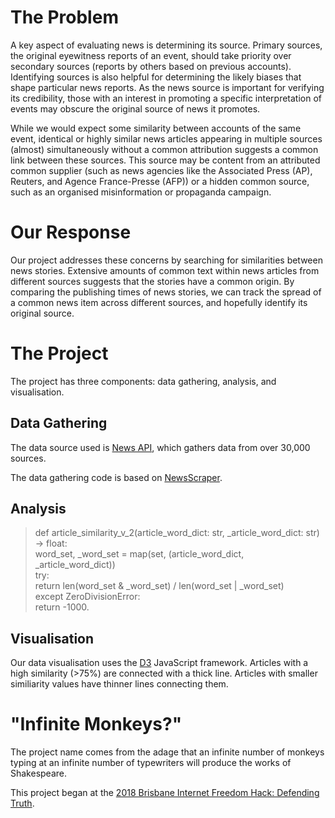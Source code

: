 # The Problem

A key aspect of evaluating news is determining its source. Primary sources, the original eyewitness reports of an event, should take priority over secondary sources (reports by others based on previous accounts). Identifying sources is also helpful for determining the likely biases that shape particular news reports. As the news source is important for verifying its credibility, those with an interest in promoting a specific interpretation of events may obscure the original source of news it promotes.

While we would expect some similarity between accounts of the same event, identical or highly similar news articles appearing in multiple sources (almost) simultaneously without a common attribution suggests a common link between these sources. This source may be content from an attributed common supplier (such as news agencies like the Associated Press (AP), Reuters, and Agence France-Presse (AFP)) or a hidden common source, such as an organised misinformation or propaganda campaign.

# Our Response

Our project addresses these concerns by searching for similarities between news stories. Extensive amounts of common text within news articles from different sources suggests that the stories have a common origin. By comparing the publishing times of news stories, we can track the spread of a common news item across different sources, and hopefully identify its original source.

# The Project

The project has three components: data gathering, analysis, and visualisation.

## Data Gathering

The data source used is [News API](https://newsapi.org/), which gathers data from over 30,000 sources.

The data gathering code is based on [NewsScraper](https://github.com/holwech/NewsScraper).

## Analysis

> def article_similarity_v_2(article_word_dict: str, _article_word_dict: str) -> float:    
>    word_set, _word_set = map(set, (article_word_dict, _article_word_dict))  
>    try:  
>        return len(word_set & _word_set) / len(word_set | _word_set)  
>    except ZeroDivisionError:  
> return -1000.  

## Visualisation

Our data visualisation uses the [D3](www.d3js.org) JavaScript framework. Articles with a high similarity (>75%) are connected with a thick line. Articles with smaller similiarity values have thinner lines connecting them.

# "Infinite Monkeys?"

The project name comes from the adage that an infinite number of monkeys typing at an infinite number of typewriters will produce the works of Shakespeare. 

This project began at the [2018 Brisbane Internet Freedom Hack: Defending Truth](https://internetfreedomhack.org/brisbane).
